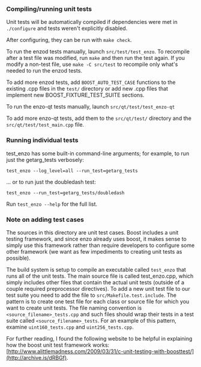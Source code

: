 ### Compiling/running unit tests

Unit tests will be automatically compiled if dependencies were met in `./configure`
and tests weren't explicitly disabled.

After configuring, they can be run with `make check`.

To run the enzod tests manually, launch `src/test/test_enzo`. To recompile
after a test file was modified, run `make` and then run the test again. If you
modify a non-test file, use `make -C src/test` to recompile only what's needed
to run the enzod tests.

To add more enzod tests, add `BOOST_AUTO_TEST_CASE` functions to the existing
.cpp files in the `test/` directory or add new .cpp files that
implement new BOOST_FIXTURE_TEST_SUITE sections.

To run the enzo-qt tests manually, launch `src/qt/test/test_enzo-qt`

To add more enzo-qt tests, add them to the `src/qt/test/` directory and
the `src/qt/test/test_main.cpp` file.

### Running individual tests

test_enzo has some built-in command-line arguments; for
example, to run just the getarg_tests verbosely:

    test_enzo --log_level=all --run_test=getarg_tests

... or to run just the doubledash test:

    test_enzo --run_test=getarg_tests/doubledash

Run `test_enzo --help` for the full list.

### Note on adding test cases

The sources in this directory are unit test cases.  Boost includes a
unit testing framework, and since enzo already uses boost, it makes
sense to simply use this framework rather than require developers to
configure some other framework (we want as few impediments to creating
unit tests as possible).

The build system is setup to compile an executable called `test_enzo`
that runs all of the unit tests.  The main source file is called
test_enzo.cpp, which simply includes other files that contain the
actual unit tests (outside of a couple required preprocessor
directives). To add a new unit test file to our test suite you need
to add the file to `src/Makefile.test.include`. The pattern is to
create one test file for each class or source file for which you want
to create unit tests.  The file naming convention is
`<source_filename>_tests.cpp` and such files should wrap their tests
in a test suite called `<source_filename>_tests`.  For an example of
this pattern, examine `uint160_tests.cpp` and `uint256_tests.cpp`.

For further reading, I found the following website to be helpful in
explaining how the boost unit test framework works:
[http://www.alittlemadness.com/2009/03/31/c-unit-testing-with-boosttest/](http://archive.is/dRBGf).
